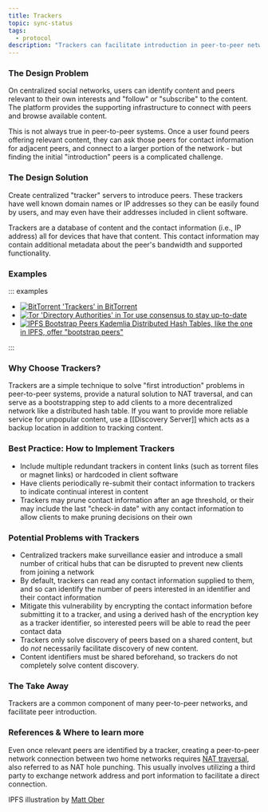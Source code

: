 ```yaml
---
title: Trackers
topic: sync-status
tags:
  - protocol
description: "Trackers can facilitate introduction in peer-to-peer networks."
---
```


### The Design Problem

On centralized social networks, users can identify content and peers relevant to their own interests and "follow" or "subscribe" to the content. The platform provides the supporting infrastructure to connect with peers and browse available content.

This is not always true in peer-to-peer systems. Once a user found peers offering relevant content, they can ask those peers for contact information for adjacent peers, and connect to a larger portion of the network - but finding the initial "introduction" peers is a complicated challenge.

### The Design Solution

Create centralized "tracker" servers to introduce peers. These trackers have
well known domain names or IP addresses so they can be easily found
by users, and may even have their addresses included in client software.

Trackers are a database of content and the contact information (i.e., IP
address) all for devices that have that content. This contact information may contain
additional metadata about the peer's bandwidth and supported functionality.

### Examples

::: examples

- [![BitTorrent](trackers-bittorrent.png) 'Trackers' in BitTorrent](trackers-bittorrent.png)
- [![Tor](trackers-tor.png) 'Directory Authorities' in Tor use consensus to
  stay up-to-date](trackers-tor.png)
- [![IPFS Bootstrap Peers](trackers-ipfs.png) Kademlia Distributed Hash Tables, like the
  one in IPFS, offer "bootstrap peers"](trackers-ipfs.png)

:::

### Why Choose Trackers?

Trackers are a simple technique to solve "first introduction" problems in peer-to-peer systems, provide a natural solution to NAT traversal, and can serve as a bootstrapping step to add clients to a more decentralized network like a distributed hash table. If you want to provide more reliable service for unpopular content, use a [[Discovery Server]] which acts as a backup location in addition to tracking content.

### Best Practice: How to Implement Trackers

- Include multiple redundant trackers in content links (such as torrent files or magnet links) or hardcoded in client software
- Have clients periodically re-submit their contact information to trackers to indicate continual interest in content
- Trackers may prune contact information after an age threshold, or their may include the last "check-in date" with any contact information to allow clients to make pruning decisions on their own

### Potential Problems with Trackers

- Centralized trackers make surveillance easier and introduce a small number of critical hubs that can be disrupted to prevent new clients from joining a network
- By default, trackers can read any contact information supplied to them, and so can identify the number of peers interested in an identifier and their contact information
- Mitigate this vulnerability by encrypting the contact information before submitting it to a tracker, and using a derived hash of the encryption key as a tracker identifier, so interested peers will be able to read the peer contact data
- Trackers only solve discovery of peers based on a shared content, but do _not_ necessarily facilitate discovery of new content.
- Content identifiers must be shared beforehand, so trackers do not completely solve content discovery.

### The Take Away

Trackers are a common component of many peer-to-peer networks, and facilitate peer introduction.

### References & Where to learn more

Even once relevant peers are identified by a tracker, creating a peer-to-peer network connection between two home networks requires [NAT traversal](https://en.wikipedia.org/wiki/NAT_traversal), also referred to as NAT hole punching. This usually involves utilizing a third party to exchange network address and port information to facilitate a direct connection.

IPFS illustration by [Matt
Ober](https://medium.com/pinata/speeding-up-ipfs-pinning-through-swarm-connections-b509b1471986)

